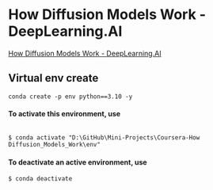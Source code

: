 # How Diffusion Models Work - DeepLearning.AI

[How Diffusion Models Work - DeepLearning.AI](https://www.coursera.org/learn/how-diffusion-models-work-project/home/week/1)

## Virtual env create

```
conda create -p env python==3.10 -y
```

#### To activate this environment, use

```

$ conda activate "D:\GitHub\Mini-Projects\Coursera-How Diffusion_Models_Work\env"
```

#### To deactivate an active environment, use

```
$ conda deactivate
```
